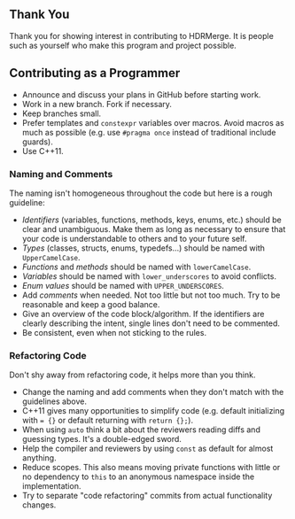 ## Thank You
Thank you for showing interest in contributing to HDRMerge. It is people such as yourself who make this program and project possible.

## Contributing as a Programmer
- Announce and discuss your plans in GitHub before starting work.
- Work in a new branch. Fork if necessary.
- Keep branches small.
- Prefer templates and `constexpr` variables over macros. Avoid macros as much as possible (e.g. use `#pragma once` instead of traditional include guards).
- Use C++11.

### Naming and Comments
The naming isn't homogeneous throughout the code but here is a rough guideline:
- *Identifiers* (variables, functions, methods, keys, enums, etc.) should be clear and unambiguous. Make them as long as necessary to ensure that your code is understandable to others and to your future self.
- *Types* (classes, structs, enums, typedefs...) should be named with `UpperCamelCase`.
- *Functions* and *methods* should be named with `lowerCamelCase`.
- *Variables* should be named with `lower_underscores` to avoid conflicts.
- *Enum values* should be named with `UPPER_UNDERSCORES`.
- Add *comments* when needed. Not too little but not too much. Try to be reasonable and keep a good balance.
- Give an overview of the code block/algorithm. If the identifiers are clearly describing the intent, single lines don't need to be commented.
- Be consistent, even when not sticking to the rules.

### Refactoring Code
Don't shy away from refactoring code, it helps more than you think.
- Change the naming and add comments when they don't match with the guidelines above.
- C++11 gives many opportunities to simplify code (e.g. default initializing with `= {}` or default returning with `return {};`).
- When using `auto` think a bit about the reviewers reading diffs and guessing types. It's a double-edged sword.
- Help the compiler and reviewers by using `const` as default for almost anything.
- Reduce scopes. This also means moving private functions with little or no dependency to `this` to an anonymous namespace inside the implementation.
- Try to separate "code refactoring" commits from actual functionality changes.
